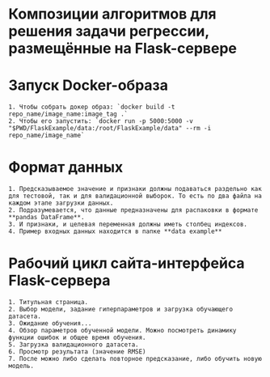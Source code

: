 
# Композиции алгоритмов для решения задачи регрессии, размещённые на Flask-сервере

# Запуск Docker-образа
    1. Чтобы собрать докер образ: `docker build -t repo_name/image_name:image_tag .`
    2. Чтобы его запустить: `docker run -p 5000:5000 -v "$PWD/FlaskExample/data:/root/FlaskExample/data" --rm -i repo_name/image_name`

# Формат данных
    1. Предсказываемое значение и признаки должны подаваться раздельно как для тестовой, так и для валидационной выборок. То есть по два файла на каждом этапе загрузки данных.
    2. Подразумевается, что данные предназначены для распаковки в формате **pandas DataFrame**.
    3. И признаки, и целевая переменная должны иметь столбец индексов.
    4. Пример входных данных находится в папке **data example**

# Рабочий цикл сайта-интерфейса Flask-сервера
    1. Титульная страница.
    2. Выбор модели, задание гиперпараметров и загрузка обучающего датасета.
    3. Ожидание обучения...
    4. Обзор параметров обученной модели. Можно посмотреть динамику функции ошибок и общее время обучения.
    5. Загрузка валидационного датасета.
    6. Просмотр результата (значение RMSE)
    7. После можно либо сделать повторное предсказание, либо обучить новую модель.
